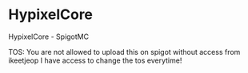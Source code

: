 # HypixelCore
HypixelCore - SpigotMC


TOS:
You are not allowed to upload this on spigot without access from ikeetjeop
I have access to change the tos everytime!
